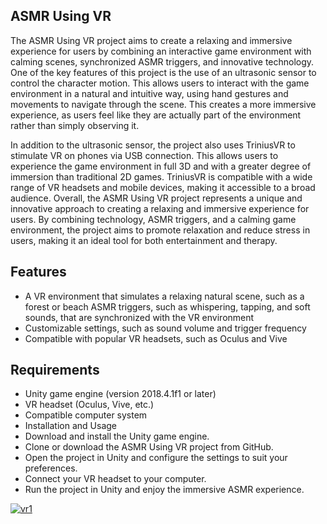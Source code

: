 ## ASMR Using VR

The ASMR Using VR project aims to create a relaxing and immersive experience for users by combining an interactive game environment with calming scenes, synchronized ASMR triggers, and innovative technology. One of the key features of this project is the use of an ultrasonic sensor to control the character motion. This allows users to interact with the game environment in a natural and intuitive way, using hand gestures and movements to navigate through the scene. This creates a more immersive experience, as users feel like they are actually part of the environment rather than simply observing it.

In addition to the ultrasonic sensor, the project also uses TriniusVR to stimulate VR on phones via USB connection. This allows users to experience the game environment in full 3D and with a greater degree of immersion than traditional 2D games. TriniusVR is compatible with a wide range of VR headsets and mobile devices, making it accessible to a broad audience. Overall, the ASMR Using VR project represents a unique and innovative approach to creating a relaxing and immersive experience for users. By combining technology, ASMR triggers, and a calming game environment, the project aims to promote relaxation and reduce stress in users, making it an ideal tool for both entertainment and therapy.

## Features
- A VR environment that simulates a relaxing natural scene, such as a forest or beach
ASMR triggers, such as whispering, tapping, and soft sounds, that are synchronized with the VR environment
- Customizable settings, such as sound volume and trigger frequency
- Compatible with popular VR headsets, such as Oculus and Vive

## Requirements
- Unity game engine (version 2018.4.1f1 or later)
- VR headset (Oculus, Vive, etc.)
- Compatible computer system
- Installation and Usage
- Download and install the Unity game engine.
- Clone or download the ASMR Using VR project from GitHub.
- Open the project in Unity and configure the settings to suit your preferences.
- Connect your VR headset to your computer.
- Run the project in Unity and enjoy the immersive ASMR experience.

<a href="https://ibb.co/7VDnFK6"><img src="https://i.ibb.co/J2TvPHM/vr1.jpg" alt="vr1" border="0"></a><br />
